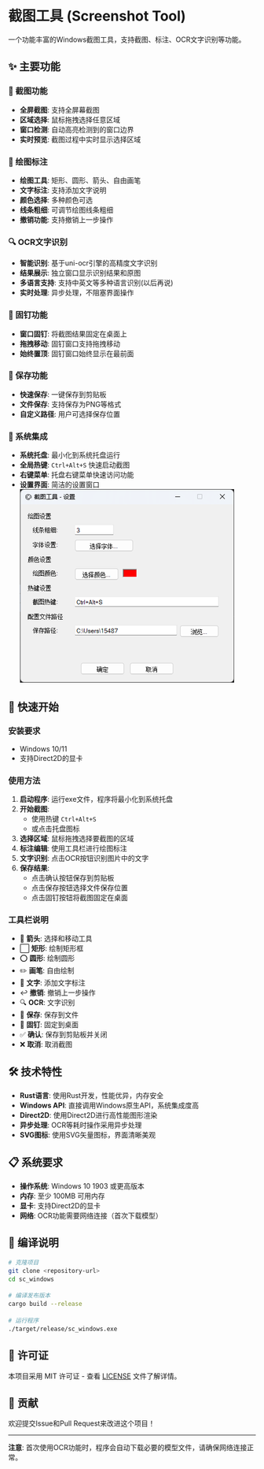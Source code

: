 # 截图工具 (Screenshot Tool)

一个功能丰富的Windows截图工具，支持截图、标注、OCR文字识别等功能。

## ✨ 主要功能

### 📸 截图功能
- **全屏截图**: 支持全屏幕截图
- **区域选择**: 鼠标拖拽选择任意区域
- **窗口检测**: 自动高亮检测到的窗口边界
- **实时预览**: 截图过程中实时显示选择区域

### 🎨 绘图标注
- **绘图工具**: 矩形、圆形、箭头、自由画笔
- **文字标注**: 支持添加文字说明
- **颜色选择**: 多种颜色可选
- **线条粗细**: 可调节绘图线条粗细
- **撤销功能**: 支持撤销上一步操作

### 🔍 OCR文字识别
- **智能识别**: 基于uni-ocr引擎的高精度文字识别
- **结果展示**: 独立窗口显示识别结果和原图
- **多语言支持**: 支持中英文等多种语言识别(以后再说)
- **实时处理**: 异步处理，不阻塞界面操作

### 📌 固钉功能
- **窗口固钉**: 将截图结果固定在桌面上
- **拖拽移动**: 固钉窗口支持拖拽移动
- **始终置顶**: 固钉窗口始终显示在最前面

### 💾 保存功能
- **快速保存**: 一键保存到剪贴板
- **文件保存**: 支持保存为PNG等格式
- **自定义路径**: 用户可选择保存位置

### 🔧 系统集成
- **系统托盘**: 最小化到系统托盘运行
- **全局热键**: `Ctrl+Alt+S` 快速启动截图
- **右键菜单**: 托盘右键菜单快速访问功能
- **设置界面**: 简洁的设置窗口
![alt text](image.png)
## 🚀 快速开始

### 安装要求
- Windows 10/11
- 支持Direct2D的显卡

### 使用方法

1. **启动程序**: 运行exe文件，程序将最小化到系统托盘
2. **开始截图**: 
   - 使用热键 `Ctrl+Alt+S`
   - 或点击托盘图标
3. **选择区域**: 鼠标拖拽选择要截图的区域
4. **标注编辑**: 使用工具栏进行绘图标注
5. **文字识别**: 点击OCR按钮识别图片中的文字
6. **保存结果**: 
   - 点击确认按钮保存到剪贴板
   - 点击保存按钮选择文件保存位置
   - 点击固钉按钮将截图固定在桌面

### 工具栏说明
- 🏹 **箭头**: 选择和移动工具
- ⬜ **矩形**: 绘制矩形框
- ⭕ **圆形**: 绘制圆形
- ✏️ **画笔**: 自由绘制
- 📝 **文字**: 添加文字标注
- ↩️ **撤销**: 撤销上一步操作
- 🔍 **OCR**: 文字识别
- 💾 **保存**: 保存到文件
- 📌 **固钉**: 固定到桌面
- ✅ **确认**: 保存到剪贴板并关闭
- ❌ **取消**: 取消截图

## 🛠️ 技术特性

- **Rust语言**: 使用Rust开发，性能优异，内存安全
- **Windows API**: 直接调用Windows原生API，系统集成度高
- **Direct2D**: 使用Direct2D进行高性能图形渲染
- **异步处理**: OCR等耗时操作采用异步处理
- **SVG图标**: 使用SVG矢量图标，界面清晰美观

## 📋 系统要求

- **操作系统**: Windows 10 1903 或更高版本
- **内存**: 至少 100MB 可用内存
- **显卡**: 支持Direct2D的显卡
- **网络**: OCR功能需要网络连接（首次下载模型）

## 🔧 编译说明

```bash
# 克隆项目
git clone <repository-url>
cd sc_windows

# 编译发布版本
cargo build --release

# 运行程序
./target/release/sc_windows.exe
```

## 📄 许可证

本项目采用 MIT 许可证 - 查看 [LICENSE](LICENSE) 文件了解详情。

## 🤝 贡献

欢迎提交Issue和Pull Request来改进这个项目！

---

**注意**: 首次使用OCR功能时，程序会自动下载必要的模型文件，请确保网络连接正常。
